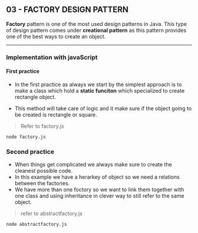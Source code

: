 ## 03 - FACTORY DESIGN PATTERN


**Factory** pattern is one of the most used design patterns in Java. This type of design pattern comes under **creational pattern** as this pattern provides one of the best ways to create an object.


___

### Implementation with javaScript

#### First practice 
* In the first practice as always we start by the simplest approach is to make a class which hold a **static funciton** which specialized to create rectangle object.

* This method will take care of logic and it make sure if the object going to be created is rectangle or square.
> Refer to factory.js

```
node factory.js
```
### Second practice 
* When things get complicated we always make sure to create the cleanest possible code.
* In this example we have a herarkey of object so we need a relations between the factories.
* We have more than one foctory so we want to link them together with one class and using inheritance in clever way to still refer to the same object.

>refer to abstractfactory.js
```
node abstractfactory.js
```
